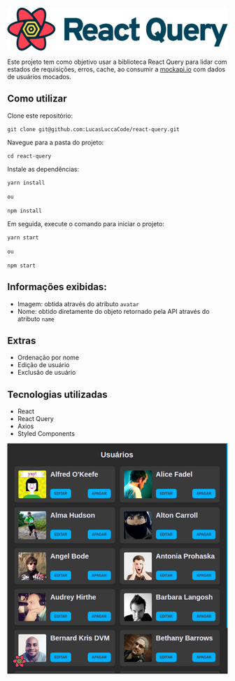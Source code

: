 
![Preview demo](https://github.com/LucasLuccaCode/react-query/blob/main/docs/img/rql.svg)

Este projeto tem como objetivo usar a biblioteca React Query para lidar com estados de requisições, erros, cache, ao consumir a [mockapi.io](https://mockapi.io/) com dados de usuários mocados.

## Como utilizar

Clone este repositório:

```
git clone git@github.com:LucasLuccaCode/react-query.git
```

Navegue para a pasta do projeto:

```
cd react-query
```

Instale as dependências:

```
yarn install 

ou

npm install
```

Em seguida, execute o comando para iniciar o projeto:
 
```
yarn start

ou

npm start
```

## Informações exibidas:

- Imagem: obtida através do atributo `avatar`
- Nome: obtido diretamente do objeto retornado pela API através do atributo `name`

## Extras

  - Ordenação por nome
  - Edição de usuário
  - Exclusão de usuário 

## Tecnologias utilizadas

- React
- React Query
- Axios
- Styled Components

![Preview demo](https://github.com/LucasLuccaCode/react-query/blob/main/docs/img/demo.png)